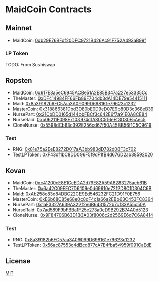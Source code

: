 # MaidCoin Contracts

## Mainnet
- MaidCoin: [0xb29E76BFdf20DFC9721B426Ac91F752A493aB99f](https://etherscan.io/address/0xb29E76BFdf20DFC9721B426Ac91F752A493aB99f)

### LP Token
TODO: From Sushiswap

## Ropsten
- MaidCoin: [0x617E3a5eC6945ACBe51A2E85B347a227e53335Cc](https://ropsten.etherscan.io/address/0x617E3a5eC6945ACBe51A2E85B347a227e53335Cc)
- TheMaster: [0xDF414984FF66Fb89F704db3dA14DE79e54415111](https://ropsten.etherscan.io/address/0xDF414984FF66Fb89F704db3dA14DE79e54415111)
- Maid: [0x8a39182b6FC57aa3A09099D698161e79623c1232](https://ropsten.etherscan.io/address/0x8a39182b6FC57aa3A09099D698161e79623c1232)
- MasterCoin: [0x318866381Dbd3080bE0D9eD07E9b80D3c368eB39](https://ropsten.etherscan.io/address/0x318866381Dbd3080bE0D9eD07E9b80D3c368eB39)
- NursePart: [0x21CbDD0165d144bbFBCf3c642E6f7a91E0A8CE84](https://ropsten.etherscan.io/address/0x21CbDD0165d144bbFBCf3c642E6f7a91E0A8CE84)
- NurseRaid: [0xb06211F098E7103974c1A80C516eEf3D30E5Aec5](https://ropsten.etherscan.io/address/0xb06211F098E7103974c1A80C516eEf3D30E5Aec5)
- CloneNurse: [0x5598dCb63c392E256cd67f50A45BB56f1C5C9619](https://ropsten.etherscan.io/address/0x5598dCb63c392E256cd67f50A45BB56f1C5C9619)

### Test
- RNG: [0x81e75a2EeE8272D017aA3bb983dD782d08F3c702](https://ropsten.etherscan.io/address/0x81e75a2EeE8272D017aA3bb983dD782d08F3c702)
- TestLPToken: [0xF43df1bC8DD096F5f9dF1fB4d676D2ab38592020](https://ropsten.etherscan.io/address/0xF43df1bC8DD096F5f9dF1fB4d676D2ab38592020)

## Kovan
- MaidCoin: [0xc41200cE8E1CcEDA2d79E82A59A8283275aeb61B](https://kovan.etherscan.io/address/0xc41200cE8E1CcEDA2d79E82A59A8283275aeb61B)
- TheMaster: [0x6a42C09EEC7D6109e0d69610e72f2D8C1D304C6B](https://kovan.etherscan.io/address/0x6a42C09EEC7D6109e0d69610e72f2D8C1D304C6B)
- Maid: [0xAb258c83d84DBC22CE9Ed546232FC21D91F0E756](https://kovan.etherscan.io/address/0xAb258c83d84DBC22CE9Ed546232FC21D91F0E756)
- MasterCoin: [0xE6b68C85e68e0c8dF4c1a66a2EBb63C453FC8364](https://kovan.etherscan.io/address/0xE6b68C85e68e0c8dF4c1a66a2EBb63C453FC8364)
- NursePart: [0x1aF3327A639A322f2e6B6431572b7cf33A55c50A](https://kovan.etherscan.io/address/0x1aF3327A639A322f2e6B6431572b7cf33A55c50A)
- NurseRaid: [0x7ad589F9bFBBa1F25e273a0eD9B292B74A0d5123](https://kovan.etherscan.io/address/0x7ad589F9bFBBa1F25e273a0eD9B292B74A0d5123)
- CloneNurse: [0x9F84706B63D1B3A03f8006c2d2569E6d7C6A8414](https://kovan.etherscan.io/address/0x9F84706B63D1B3A03f8006c2d2569E6d7C6A8414)

### Test
- RNG: [0x8a39182b6FC57aa3A09099D698161e79623c1232](https://kovan.etherscan.io/address/0x8a39182b6FC57aa3A09099D698161e79623c1232)
- TestLPToken: [0x56ac87553c4dBcd877cA7E4fba54959f091CaEdE](https://kovan.etherscan.io/address/0x56ac87553c4dBcd877cA7E4fba54959f091CaEdE)

## License
[MIT](LICENSE)
